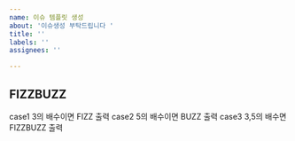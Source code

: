 ```yaml
---
name: 이슈 템플릿 생성
about: '이슈생성 부탁드립니다 '
title: ''
labels: ''
assignees: ''

---
```


## FIZZBUZZ 
 case1 3의 배수이면 FIZZ 출력
 case2 5의 배수이면 BUZZ 출력
case3 3,5의 배수면 FIZZBUZZ 출력
